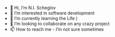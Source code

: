- 👋 Hi, I’m N.I. Scheglov
- 👀 I’m interested in software development
- 🌱 I’m currently learning the Life )
- 💞️ I’m looking to collaborate on any crazy project
- 📫 How to reach me - I’m not sure sometimes
<!---
Scheglov780/Scheglov780 is a ✨ special ✨ repository because its `README.md` (this file) appears on your GitHub profile.
You can click the Preview link to take a look at your changes.
--->
